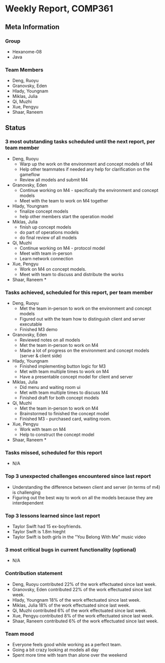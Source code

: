 # Weekly Report, COMP361

## Meta Information

### Group

 * Hexanome-08
 * Java

### Team Members

 * Deng, Ruoyu
 * Granovsky, Eden
 * Hlady, Youngnam
 * Miklas, Julia
 * Qi, Muzhi
 * Xue, Pengyu
 * Shaar, Raneem

## Status

### 3 most outstanding tasks scheduled until the next report, per team member

 * Deng, Ruoyu
    * Warp up the work on the environment and concept models of M4
    * Help other teammates if needed any help for clarification on the gameflow
    * Review all models and submit M4
 * Granovsky, Eden
    * Continue working on M4 - specifically the environment and concept models
    * Meet with the team to work on M4 together
 * Hlady, Youngnam
    * finalize concept models
    * help other members start the operation model
 * Miklas, Julia
    * finish up concept models
    * do part of operations models
    * do final review of all models
 * Qi, Muzhi
    * Continue working on M4 - protocol model
    * Meet with team in-person
    * Learn network connection
 * Xue, Pengyu
    *  Work on M4 on concept models.
    *  Meet with team to discuss and distribute the works
 * Shaar, Raneem
    * 

### Tasks achieved, scheduled for this report, per team member

 * Deng, Ruoyu
    * Met the team in-person to work on the environment and concept models
    * Figured out with the team how to distinguish client and server executable
    * Finished M3 demo
 * Granovsky, Eden
    * Reviewed notes on all models
    * Met the team in-person to work on M4
    * Made a lot of progress on the environment and concept models (server & client side)
 * Hlady, Youngnam
    * Finished implementing button logic for M3
    * Met with team multiple times to work on M4
    * Have a presentable concept model for client and server
 * Miklas, Julia
    * Did menu and waiting room ui 
    * Met with team multiple times to discuss M4
    * Finished draft for both concept models
 * Qi, Muzhi
    * Met the team in-person to work on M4
    * Brainstormed to finished the concept model
    * Finished M3 - purchased card, waiting room.
 * Xue, Pengyu
     * Work with team on M4 
     * Help to construct the concept model
 * Shaar, Raneem
    *


### Tasks missed, scheduled for this report

 * N/A

### Top 3 unexpected challenges encountered since last report

 * Understanding the difference between client and server (in terms of m4) is challenging
 * Figuring out the best way to work on all the models because they are interdependent


### Top 3 lessons learned since last report

 * Taylor Swift had 15 ex-boyfriends.
 * Taylor Swift is 1.8m hieght
 * Taylor Swift is both girls in the "You Belong With Me" music video 
 
### 3 most critical bugs in current functionality (optional)

 * N/A

### Contribution statement

 * Deng, Ruoyu contributed 22% of the work effectuated since last week.
 * Granovsky, Eden contributed 22% of the work effectuated since last week.
 * Hlady, Youngnam 18% of the work effectuated since last week.
 * Miklas, Julia 18% of the work effectuated since last week.
 * Qi, Muzhi contributed 6% of the work effectuated since last week.
 * Xue, Pengyu contributed 8% of the work effectuated since last week.
 * Shaar, Raneem contributed 6% of the work effectuated since last week.

### Team mood

 * Everyone feels good while working as a perfect team.
 * Going a bit crazy looking at models all day
 * Spent more time with team than alone over the weekend

